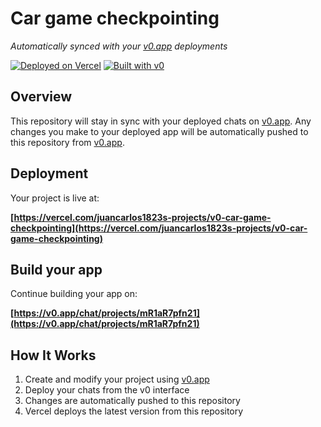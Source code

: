 # Car game checkpointing

*Automatically synced with your [v0.app](https://v0.app) deployments*

[![Deployed on Vercel](https://img.shields.io/badge/Deployed%20on-Vercel-black?style=for-the-badge&logo=vercel)](https://vercel.com/juancarlos1823s-projects/v0-car-game-checkpointing)
[![Built with v0](https://img.shields.io/badge/Built%20with-v0.app-black?style=for-the-badge)](https://v0.app/chat/projects/mR1aR7pfn21)

## Overview

This repository will stay in sync with your deployed chats on [v0.app](https://v0.app).
Any changes you make to your deployed app will be automatically pushed to this repository from [v0.app](https://v0.app).

## Deployment

Your project is live at:

**[https://vercel.com/juancarlos1823s-projects/v0-car-game-checkpointing](https://vercel.com/juancarlos1823s-projects/v0-car-game-checkpointing)**

## Build your app

Continue building your app on:

**[https://v0.app/chat/projects/mR1aR7pfn21](https://v0.app/chat/projects/mR1aR7pfn21)**

## How It Works

1. Create and modify your project using [v0.app](https://v0.app)
2. Deploy your chats from the v0 interface
3. Changes are automatically pushed to this repository
4. Vercel deploys the latest version from this repository